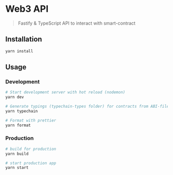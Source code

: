 #  Web3 API

> Fastify & TypeScript API to interact with smart-contract

## Installation

```bash
yarn install
```

## Usage

### Development
```bash
# Start development server with hot reload (nodemon)
yarn dev

# Generate typings (typechain-types folder) for contracts from ABI-files
yarn typechain

# Format with prettier
yarn format
```

### Production

```bash
# build for production
yarn build

# start production app
yarn start
```
